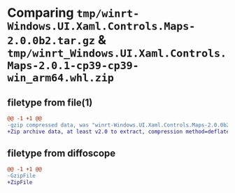 # Comparing `tmp/winrt-Windows.UI.Xaml.Controls.Maps-2.0.0b2.tar.gz` & `tmp/winrt_Windows.UI.Xaml.Controls.Maps-2.0.1-cp39-cp39-win_arm64.whl.zip`

## filetype from file(1)

```diff
@@ -1 +1 @@
-gzip compressed data, was "winrt-Windows.UI.Xaml.Controls.Maps-2.0.0b2.tar", last modified: Sat Dec  2 18:27:28 2023, max compression
+Zip archive data, at least v2.0 to extract, compression method=deflate
```

## filetype from diffoscope

```diff
@@ -1 +1 @@
-GzipFile
+ZipFile
```

